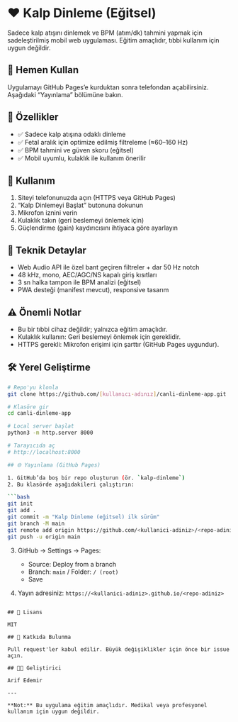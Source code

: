 # ❤️ Kalp Dinleme (Eğitsel)

Sadece kalp atışını dinlemek ve BPM (atım/dk) tahmini yapmak için sadeleştirilmiş mobil web uygulaması. Eğitim amaçlıdır, tıbbi kullanım için uygun değildir.

## 🚀 Hemen Kullan

Uygulamayı GitHub Pages’e kurduktan sonra telefondan açabilirsiniz. Aşağıdaki “Yayınlama” bölümüne bakın.

## 🎯 Özellikler

- ✅ Sadece kalp atışına odaklı dinleme
- ✅ Fetal aralık için optimize edilmiş filtreleme (≈60–160 Hz)
- ✅ BPM tahmini ve güven skoru (eğitsel)
- ✅ Mobil uyumlu, kulaklık ile kullanım önerilir

## 📱 Kullanım

1. Siteyi telefonunuzda açın (HTTPS veya GitHub Pages)
2. “Kalp Dinlemeyi Başlat” butonuna dokunun
3. Mikrofon iznini verin
4. Kulaklık takın (geri beslemeyi önlemek için)
5. Güçlendirme (gain) kaydırıcısını ihtiyaca göre ayarlayın

## 🔧 Teknik Detaylar

- Web Audio API ile özel bant geçiren filtreler + dar 50 Hz notch
- 48 kHz, mono, AEC/AGC/NS kapalı giriş kısıtları
- 3 sn halka tampon ile BPM analizi (eğitsel)
- PWA desteği (manifest mevcut), responsive tasarım

## ⚠️ Önemli Notlar

- Bu bir tıbbi cihaz değildir; yalnızca eğitim amaçlıdır.
- Kulaklık kullanın: Geri beslemeyi önlemek için gereklidir.
- HTTPS gerekli: Mikrofon erişimi için şarttır (GitHub Pages uygundur).

## 🛠️ Yerel Geliştirme

```bash
# Repo'yu klonla
git clone https://github.com/[kullanıcı-adınız]/canli-dinleme-app.git

# Klasöre gir
cd canli-dinleme-app

# Local server başlat
python3 -m http.server 8000

# Tarayıcıda aç
# http://localhost:8000

## 🌐 Yayınlama (GitHub Pages)

1. GitHub’da boş bir repo oluşturun (ör. `kalp-dinleme`)
2. Bu klasörde aşağıdakileri çalıştırın:

```bash
git init
git add .
git commit -m "Kalp Dinleme (eğitsel) ilk sürüm"
git branch -M main
git remote add origin https://github.com/<kullanici-adiniz>/<repo-adiniz>.git
git push -u origin main
```

3. GitHub -> Settings -> Pages:
   - Source: Deploy from a branch
   - Branch: `main` / Folder: `/ (root)`
   - Save

4. Yayın adresiniz: `https://<kullanici-adiniz>.github.io/<repo-adiniz>`
```

## 📄 Lisans

MIT

## 🤝 Katkıda Bulunma

Pull request'ler kabul edilir. Büyük değişiklikler için önce bir issue açın.

## 👨‍💻 Geliştirici

Arif Edemir

---

**Not:** Bu uygulama eğitim amaçlıdır. Medikal veya profesyonel kullanım için uygun değildir.
